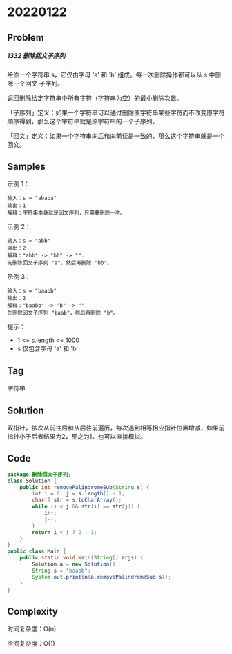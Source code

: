 # 20220122

## Problem

##### 1332 删除回文子序列

给你一个字符串 s，它仅由字母 'a' 和 'b' 组成。每一次删除操作都可以从 s 中删除一个回文 子序列。

返回删除给定字符串中所有字符（字符串为空）的最小删除次数。

「子序列」定义：如果一个字符串可以通过删除原字符串某些字符而不改变原字符顺序得到，那么这个字符串就是原字符串的一个子序列。

「回文」定义：如果一个字符串向后和向前读是一致的，那么这个字符串就是一个回文。

## Samples

示例 1：

```
输入：s = "ababa"
输出：1
解释：字符串本身就是回文序列，只需要删除一次。
```

示例 2：

```
输入：s = "abb"
输出：2
解释："abb" -> "bb" -> "". 
先删除回文子序列 "a"，然后再删除 "bb"。
```

示例 3：

```
输入：s = "baabb"
输出：2
解释："baabb" -> "b" -> "". 
先删除回文子序列 "baab"，然后再删除 "b"。
```


提示：

- 1 <= s.length <= 1000
- s 仅包含字母 'a'  和 'b'

## Tag

字符串

## Solution

双指针，依次从前往后和从后往前遍历，每次遇到相等相应指针位置增减，如果前指针小于后者结果为2，反之为1。也可以直接模拟。

## Code

```java
package 删除回文子序列;
class Solution {
    public int removePalindromeSub(String s) {
        int i = 0, j = s.length() - 1;
        char[] str = s.toCharArray();
        while (i < j && str[i] == str[j]) {
            i++;
            j--;
        }
        return i < j ? 2 : 1;
    }
}
public class Main {
    public static void main(String[] args) {
        Solution a = new Solution();
        String s = "baabb";
        System.out.println(a.removePalindromeSub(s));
    }
}
```

## Complexity

时间复杂度：O(n)

空间复杂度：O(1)